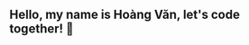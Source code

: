 <!DOCTYPE html>
<html lang="en">
<head>
    <meta charset="UTF-8">
    <meta name="viewport" content="width=device-width, initial-scale=1.0">
    <link rel="stylesheet" href="style.css">
</head>
<body>
    <div class="container">
        <h2>Hello, my name is Hoàng Văn, let's code together! 🚀</h2>
    </div>
</body>
</html>
    
        
    
